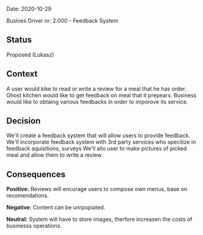 Date: 2020-10-29 

Busines Driver nr: 2.000 - Feedback System

## Status

Proposed (Lukasz)

## Context

A user would kike to read or write a review for a meal that he has order. Ghost kitchen would like to get feedback on meal that it prepears. 
Business would like to obtaing various feedbacks in order to imporove its service.

## Decision

We'll create a feedback system that will allow users to provide feedback.
We'll incorporate feedback system with 3rd party services who specilize in feedback aquisitions, surveys
We'll allo user to make pictures of picked meal and allow them to write a review.

## Consequences

**Positive:** Reviews will encurage users to compose own menus, base on recomendations.

**Negative**: Content can be unrpopiated.

**Neutral:** System will have to store images, therfore increasen the costs of businesss operations.
